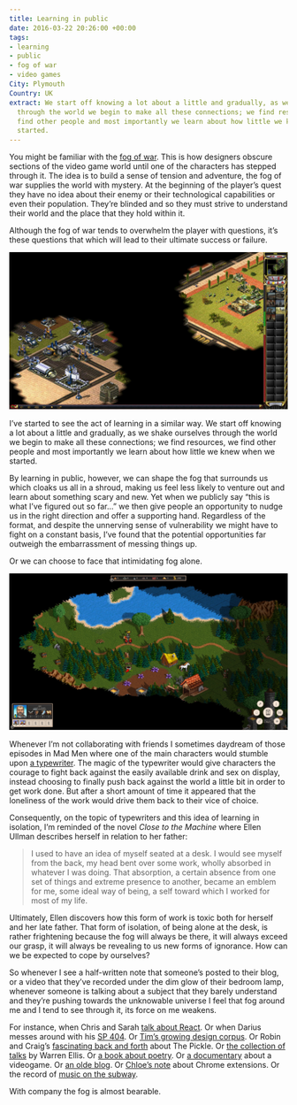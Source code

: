 ```yaml
---
title: Learning in public
date: 2016-03-22 20:26:00 +00:00
tags:
- learning
- public
- fog of war
- video games
City: Plymouth
Country: UK
extract: We start off knowing a lot about a little and gradually, as we shake ourselves
  through the world we begin to make all these connections; we find resources, we
  find other people and most importantly we learn about how little we knew when we
  started.
---
```


You might be familiar with the [fog of war](http://www.gamereplays.org/community/What_kind_of_shroud_fog_of_war_do_you_preferl-t948562.html). This is how designers obscure sections of the video game world until one of the characters has stepped through it. The idea is to build a sense of tension and adventure, the fog of war supplies the world with mystery. At the beginning of the player’s quest they have no idea about their enemy or their technological capabilities or even their population. They’re blinded and so they must strive to understand their world and the place that they hold within it.

Although the fog of war tends to overwhelm the player with questions, it’s these questions that which will lead to their ultimate success or failure.

![LingoAsset.jpg](/uploads/LingoAsset.jpg)

I’ve started to see the act of learning in a similar way. We start off knowing a lot about a little and gradually, as we shake ourselves through the world we begin to make all these connections; we find resources, we find other people and most importantly we learn about how little we knew when we started.

By learning in public, however, we can shape the fog that surrounds us which cloaks us all in a shroud, making us feel less likely to venture out and learn about something scary and new. Yet when we publicly say “this is what I’ve figured out so far...” we then give people an opportunity to nudge us in the right direction and offer a supporting hand. Regardless of the format, and despite the unnerving sense of vulnerability we might have to fight on a constant basis, I’ve found that the potential opportunities far outweigh the embarrassment of messing things up.

Or we can choose to face that intimidating fog alone.

![fog-of-war.jpg](/uploads/fog-of-war.jpg)

Whenever I’m not collaborating with friends I sometimes daydream of those episodes in Mad Men where one of the main characters would stumble upon [a typewriter](http://i.imgur.com/kiysMCM.gif). The magic of the typewriter would give characters the courage to fight back against the easily available drink and sex on display, instead choosing to finally push back against the world a little bit in order to get work done. But after a short amount of time it appeared that the loneliness of the work would drive them back to their vice of choice. 

Consequently, on the topic of typewriters and this idea of learning in isolation, I’m reminded of the novel *Close to the Machine* where Ellen Ullman describes herself in relation to her father: 

> I used to have an idea of myself seated at a desk. I would see myself from the back, my head bent over some work, wholly absorbed in whatever I was doing. That absorption, a certain absence from one set of things and extreme presence to another, became an emblem for me, some ideal way of being, a self toward which I worked for most of my life.

Ultimately, Ellen discovers how this form of work is toxic both for herself and her late father. That form of isolation, of being alone at the desk, is rather frightening  because the fog will always be there, it will always exceed our grasp, it will always be revealing to us new forms of ignorance. How can we be expected to cope by ourselves?

So whenever I see a half-written note that someone’s posted to their blog, or a video that they’ve recorded under the dim glow of their bedroom lamp, whenever someone is talking about a subject that they barely understand and they’re pushing towards the unknowable universe I feel that fog around me and I tend to see through it, its force on me weakens.

For instance, when Chris and Sarah [talk about React](https://www.youtube.com/watch?v=LR_Fb2LbnhY). Or when Darius messes around with his [SP 404](https://www.youtube.com/watch?v=geQnq5whBVM&feature=youtu.be). Or [Tim’s growing design corpus](http://nicewebtype.com/notes/). Or Robin and Craig’s [fascinating back and forth](https://medium.com/message/the-pickle-a-conversation-about-making-digital-books-8242360378e4#.9veqk9c67) about The Pickle. Or [the collection of talks](http://www.amazon.co.uk/CUNNING-PLANS-Talks-Warren-Ellis-ebook/dp/B00Z9LFC8U/ref=sr_1_1?s=books&ie=UTF8&qid=1458680063&sr=1-1&keywords=cunning+plans) by Warren Ellis. Or [a book about poetry](http://www.amazon.co.uk/Madness-Rack-Honey-Collected-Lectures/dp/1933517573). Or [a documentary](https://www.youtube.com/watch?v=R0l7LzC_h8I) about a videogame. Or [an olde blog](http://tilde.club/~ford/). Or [Chloe’s note](http://chloeweil.com/blog/uptight) about Chrome extensions. Or the record of [music on the subway](https://soundcloud.com/cassiemarketos/subway).

With company the fog is almost bearable.